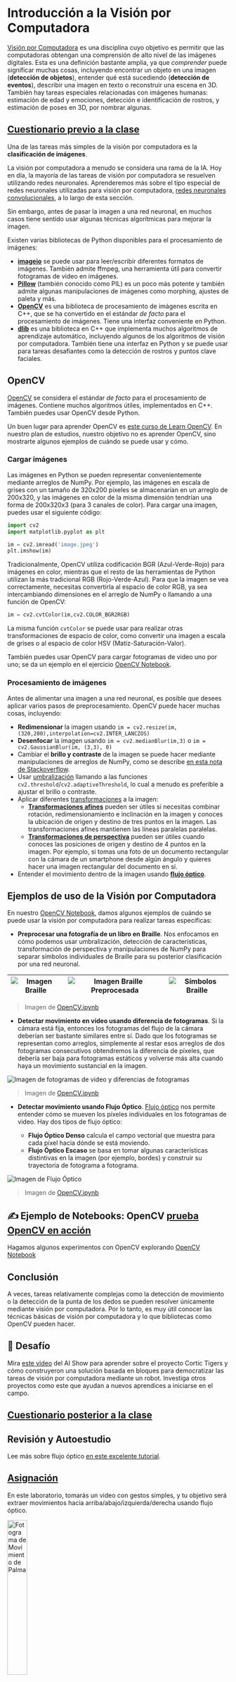 <!--
CO_OP_TRANSLATOR_METADATA:
{
  "original_hash": "4bedc8e702db17260cfe824d58b6cfd4",
  "translation_date": "2025-08-24T09:18:28+00:00",
  "source_file": "lessons/4-ComputerVision/06-IntroCV/README.md",
  "language_code": "es"
}
-->
# Introducción a la Visión por Computadora

[Visión por Computadora](https://wikipedia.org/wiki/Computer_vision) es una disciplina cuyo objetivo es permitir que las computadoras obtengan una comprensión de alto nivel de las imágenes digitales. Esta es una definición bastante amplia, ya que *comprender* puede significar muchas cosas, incluyendo encontrar un objeto en una imagen (**detección de objetos**), entender qué está sucediendo (**detección de eventos**), describir una imagen en texto o reconstruir una escena en 3D. También hay tareas especiales relacionadas con imágenes humanas: estimación de edad y emociones, detección e identificación de rostros, y estimación de poses en 3D, por nombrar algunas.

## [Cuestionario previo a la clase](https://ff-quizzes.netlify.app/en/ai/quiz/11)

Una de las tareas más simples de la visión por computadora es la **clasificación de imágenes**.

La visión por computadora a menudo se considera una rama de la IA. Hoy en día, la mayoría de las tareas de visión por computadora se resuelven utilizando redes neuronales. Aprenderemos más sobre el tipo especial de redes neuronales utilizadas para visión por computadora, [redes neuronales convolucionales](../07-ConvNets/README.md), a lo largo de esta sección.

Sin embargo, antes de pasar la imagen a una red neuronal, en muchos casos tiene sentido usar algunas técnicas algorítmicas para mejorar la imagen.

Existen varias bibliotecas de Python disponibles para el procesamiento de imágenes:

* **[imageio](https://imageio.readthedocs.io/en/stable/)** se puede usar para leer/escribir diferentes formatos de imágenes. También admite ffmpeg, una herramienta útil para convertir fotogramas de video en imágenes.
* **[Pillow](https://pillow.readthedocs.io/en/stable/index.html)** (también conocido como PIL) es un poco más potente y también admite algunas manipulaciones de imágenes como morphing, ajustes de paleta y más.
* **[OpenCV](https://opencv.org/)** es una biblioteca de procesamiento de imágenes escrita en C++, que se ha convertido en el estándar *de facto* para el procesamiento de imágenes. Tiene una interfaz conveniente en Python.
* **[dlib](http://dlib.net/)** es una biblioteca en C++ que implementa muchos algoritmos de aprendizaje automático, incluyendo algunos de los algoritmos de visión por computadora. También tiene una interfaz en Python y se puede usar para tareas desafiantes como la detección de rostros y puntos clave faciales.

## OpenCV

[OpenCV](https://opencv.org/) se considera el estándar *de facto* para el procesamiento de imágenes. Contiene muchos algoritmos útiles, implementados en C++. También puedes usar OpenCV desde Python.

Un buen lugar para aprender OpenCV es [este curso de Learn OpenCV](https://learnopencv.com/getting-started-with-opencv/). En nuestro plan de estudios, nuestro objetivo no es aprender OpenCV, sino mostrarte algunos ejemplos de cuándo se puede usar y cómo.

### Cargar imágenes

Las imágenes en Python se pueden representar convenientemente mediante arreglos de NumPy. Por ejemplo, las imágenes en escala de grises con un tamaño de 320x200 píxeles se almacenarían en un arreglo de 200x320, y las imágenes en color de la misma dimensión tendrían una forma de 200x320x3 (para 3 canales de color). Para cargar una imagen, puedes usar el siguiente código:

```python
import cv2
import matplotlib.pyplot as plt

im = cv2.imread('image.jpeg')
plt.imshow(im)
```

Tradicionalmente, OpenCV utiliza codificación BGR (Azul-Verde-Rojo) para imágenes en color, mientras que el resto de las herramientas de Python utilizan la más tradicional RGB (Rojo-Verde-Azul). Para que la imagen se vea correctamente, necesitas convertirla al espacio de color RGB, ya sea intercambiando dimensiones en el arreglo de NumPy o llamando a una función de OpenCV:

```python
im = cv2.cvtColor(im,cv2.COLOR_BGR2RGB)
```

La misma función `cvtColor` se puede usar para realizar otras transformaciones de espacio de color, como convertir una imagen a escala de grises o al espacio de color HSV (Matiz-Saturación-Valor).

También puedes usar OpenCV para cargar fotogramas de video uno por uno; se da un ejemplo en el ejercicio [OpenCV Notebook](../../../../../lessons/4-ComputerVision/06-IntroCV/OpenCV.ipynb).

### Procesamiento de imágenes

Antes de alimentar una imagen a una red neuronal, es posible que desees aplicar varios pasos de preprocesamiento. OpenCV puede hacer muchas cosas, incluyendo:

* **Redimensionar** la imagen usando `im = cv2.resize(im, (320,200),interpolation=cv2.INTER_LANCZOS)`
* **Desenfocar** la imagen usando `im = cv2.medianBlur(im,3)` o `im = cv2.GaussianBlur(im, (3,3), 0)`
* Cambiar el **brillo y contraste** de la imagen se puede hacer mediante manipulaciones de arreglos de NumPy, como se describe [en esta nota de Stackoverflow](https://stackoverflow.com/questions/39308030/how-do-i-increase-the-contrast-of-an-image-in-python-opencv).
* Usar [umbralización](https://docs.opencv.org/4.x/d7/d4d/tutorial_py_thresholding.html) llamando a las funciones `cv2.threshold`/`cv2.adaptiveThreshold`, lo cual a menudo es preferible a ajustar el brillo o contraste.
* Aplicar diferentes [transformaciones](https://docs.opencv.org/4.5.5/da/d6e/tutorial_py_geometric_transformations.html) a la imagen:
    - **[Transformaciones afines](https://docs.opencv.org/4.5.5/d4/d61/tutorial_warp_affine.html)** pueden ser útiles si necesitas combinar rotación, redimensionamiento e inclinación en la imagen y conoces la ubicación de origen y destino de tres puntos en la imagen. Las transformaciones afines mantienen las líneas paralelas paralelas.
    - **[Transformaciones de perspectiva](https://medium.com/analytics-vidhya/opencv-perspective-transformation-9edffefb2143)** pueden ser útiles cuando conoces las posiciones de origen y destino de 4 puntos en la imagen. Por ejemplo, si tomas una foto de un documento rectangular con la cámara de un smartphone desde algún ángulo y quieres hacer una imagen rectangular del documento en sí.
* Entender el movimiento dentro de la imagen usando **[flujo óptico](https://docs.opencv.org/4.5.5/d4/dee/tutorial_optical_flow.html)**.

## Ejemplos de uso de la Visión por Computadora

En nuestro [OpenCV Notebook](../../../../../lessons/4-ComputerVision/06-IntroCV/OpenCV.ipynb), damos algunos ejemplos de cuándo se puede usar la visión por computadora para realizar tareas específicas:

* **Preprocesar una fotografía de un libro en Braille**. Nos enfocamos en cómo podemos usar umbralización, detección de características, transformación de perspectiva y manipulaciones de NumPy para separar símbolos individuales de Braille para su posterior clasificación por una red neuronal.

![Imagen Braille](../../../../../lessons/4-ComputerVision/06-IntroCV/data/braille.jpeg) | ![Imagen Braille Preprocesada](../../../../../lessons/4-ComputerVision/06-IntroCV/images/braille-result.png) | ![Símbolos Braille](../../../../../lessons/4-ComputerVision/06-IntroCV/images/braille-symbols.png)
----|-----|-----

> Imagen de [OpenCV.ipynb](../../../../../lessons/4-ComputerVision/06-IntroCV/OpenCV.ipynb)

* **Detectar movimiento en video usando diferencia de fotogramas**. Si la cámara está fija, entonces los fotogramas del flujo de la cámara deberían ser bastante similares entre sí. Dado que los fotogramas se representan como arreglos, simplemente al restar esos arreglos de dos fotogramas consecutivos obtendremos la diferencia de píxeles, que debería ser baja para fotogramas estáticos y volverse más alta cuando haya un movimiento sustancial en la imagen.

![Imagen de fotogramas de video y diferencias de fotogramas](../../../../../lessons/4-ComputerVision/06-IntroCV/images/frame-difference.png)

> Imagen de [OpenCV.ipynb](../../../../../lessons/4-ComputerVision/06-IntroCV/OpenCV.ipynb)

* **Detectar movimiento usando Flujo Óptico**. [Flujo óptico](https://docs.opencv.org/3.4/d4/dee/tutorial_optical_flow.html) nos permite entender cómo se mueven los píxeles individuales en los fotogramas de video. Hay dos tipos de flujo óptico:

   - **Flujo Óptico Denso** calcula el campo vectorial que muestra para cada píxel hacia dónde se está moviendo.
   - **Flujo Óptico Escaso** se basa en tomar algunas características distintivas en la imagen (por ejemplo, bordes) y construir su trayectoria de fotograma a fotograma.

![Imagen de Flujo Óptico](../../../../../lessons/4-ComputerVision/06-IntroCV/images/optical.png)

> Imagen de [OpenCV.ipynb](../../../../../lessons/4-ComputerVision/06-IntroCV/OpenCV.ipynb)

## ✍️ Ejemplo de Notebooks: OpenCV [prueba OpenCV en acción](../../../../../lessons/4-ComputerVision/06-IntroCV/OpenCV.ipynb)

Hagamos algunos experimentos con OpenCV explorando [OpenCV Notebook](../../../../../lessons/4-ComputerVision/06-IntroCV/OpenCV.ipynb)

## Conclusión

A veces, tareas relativamente complejas como la detección de movimiento o la detección de la punta de los dedos se pueden resolver únicamente mediante visión por computadora. Por lo tanto, es muy útil conocer las técnicas básicas de visión por computadora y lo que bibliotecas como OpenCV pueden hacer.

## 🚀 Desafío

Mira [este video](https://docs.microsoft.com/shows/ai-show/ai-show--2021-opencv-ai-competition--grand-prize-winners--cortic-tigers--episode-32?WT.mc_id=academic-77998-cacaste) del AI Show para aprender sobre el proyecto Cortic Tigers y cómo construyeron una solución basada en bloques para democratizar las tareas de visión por computadora mediante un robot. Investiga otros proyectos como este que ayudan a nuevos aprendices a iniciarse en el campo.

## [Cuestionario posterior a la clase](https://ff-quizzes.netlify.app/en/ai/quiz/12)

## Revisión y Autoestudio

Lee más sobre flujo óptico [en este excelente tutorial](https://learnopencv.com/optical-flow-in-opencv/).

## [Asignación](lab/README.md)

En este laboratorio, tomarás un video con gestos simples, y tu objetivo será extraer movimientos hacia arriba/abajo/izquierda/derecha usando flujo óptico.

<img src="images/palm-movement.png" width="30%" alt="Fotograma de Movimiento de Palma"/>

**Descargo de responsabilidad**:  
Este documento ha sido traducido utilizando el servicio de traducción automática [Co-op Translator](https://github.com/Azure/co-op-translator). Si bien nos esforzamos por lograr precisión, tenga en cuenta que las traducciones automáticas pueden contener errores o imprecisiones. El documento original en su idioma nativo debe considerarse como la fuente autorizada. Para información crítica, se recomienda una traducción profesional realizada por humanos. No nos hacemos responsables de malentendidos o interpretaciones erróneas que puedan surgir del uso de esta traducción.